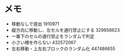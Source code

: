 # メモ

- 移動なしで提出 1910971
- 縦方向に移動し、左セルを通行禁止にする 329858823
- 一番下のセルの通行禁止をランダムで判定
- 小さい柵を作らない 432572067
- 左右移動・上左右ブロックのランダム化 447486655
